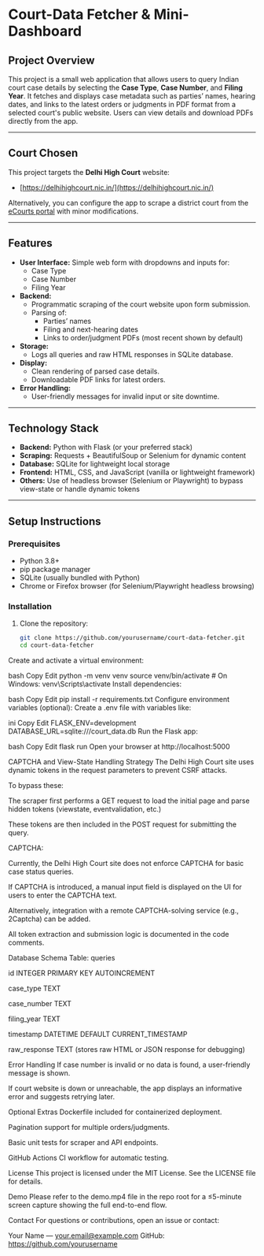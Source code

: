 # Court-Data Fetcher & Mini-Dashboard

## Project Overview
This project is a small web application that allows users to query Indian court case details by selecting the **Case Type**, **Case Number**, and **Filing Year**. It fetches and displays case metadata such as parties’ names, hearing dates, and links to the latest orders or judgments in PDF format from a selected court's public website. Users can view details and download PDFs directly from the app.

---

## Court Chosen
This project targets the **Delhi High Court** website:

- [https://delhihighcourt.nic.in/](https://delhihighcourt.nic.in/)

Alternatively, you can configure the app to scrape a district court from the [eCourts portal](https://districts.ecourts.gov.in/) with minor modifications.

---

## Features
- **User Interface:** Simple web form with dropdowns and inputs for:
  - Case Type
  - Case Number
  - Filing Year
- **Backend:**
  - Programmatic scraping of the court website upon form submission.
  - Parsing of:
    - Parties’ names
    - Filing and next-hearing dates
    - Links to order/judgment PDFs (most recent shown by default)
- **Storage:**
  - Logs all queries and raw HTML responses in SQLite database.
- **Display:**
  - Clean rendering of parsed case details.
  - Downloadable PDF links for latest orders.
- **Error Handling:**
  - User-friendly messages for invalid input or site downtime.

---

## Technology Stack
- **Backend:** Python with Flask (or your preferred stack)
- **Scraping:** Requests + BeautifulSoup or Selenium for dynamic content
- **Database:** SQLite for lightweight local storage
- **Frontend:** HTML, CSS, and JavaScript (vanilla or lightweight framework)
- **Others:** Use of headless browser (Selenium or Playwright) to bypass view-state or handle dynamic tokens

---

## Setup Instructions

### Prerequisites
- Python 3.8+
- pip package manager
- SQLite (usually bundled with Python)
- Chrome or Firefox browser (for Selenium/Playwright headless browsing)

### Installation
1. Clone the repository:
   ```bash
   git clone https://github.com/yourusername/court-data-fetcher.git
   cd court-data-fetcher
Create and activate a virtual environment:

bash
Copy
Edit
python -m venv venv
source venv/bin/activate      # On Windows: venv\Scripts\activate
Install dependencies:

bash
Copy
Edit
pip install -r requirements.txt
Configure environment variables (optional):
Create a .env file with variables like:

ini
Copy
Edit
FLASK_ENV=development
DATABASE_URL=sqlite:///court_data.db
Run the Flask app:

bash
Copy
Edit
flask run
Open your browser at http://localhost:5000

CAPTCHA and View-State Handling Strategy
The Delhi High Court site uses dynamic tokens in the request parameters to prevent CSRF attacks.

To bypass these:

The scraper first performs a GET request to load the initial page and parse hidden tokens (viewstate, eventvalidation, etc.)

These tokens are then included in the POST request for submitting the query.

CAPTCHA:

Currently, the Delhi High Court site does not enforce CAPTCHA for basic case status queries.

If CAPTCHA is introduced, a manual input field is displayed on the UI for users to enter the CAPTCHA text.

Alternatively, integration with a remote CAPTCHA-solving service (e.g., 2Captcha) can be added.

All token extraction and submission logic is documented in the code comments.

Database Schema
Table: queries

id INTEGER PRIMARY KEY AUTOINCREMENT

case_type TEXT

case_number TEXT

filing_year TEXT

timestamp DATETIME DEFAULT CURRENT_TIMESTAMP

raw_response TEXT (stores raw HTML or JSON response for debugging)

Error Handling
If case number is invalid or no data is found, a user-friendly message is shown.

If court website is down or unreachable, the app displays an informative error and suggests retrying later.

Optional Extras
Dockerfile included for containerized deployment.

Pagination support for multiple orders/judgments.

Basic unit tests for scraper and API endpoints.

GitHub Actions CI workflow for automatic testing.

License
This project is licensed under the MIT License. See the LICENSE file for details.

Demo
Please refer to the demo.mp4 file in the repo root for a ≤5-minute screen capture showing the full end-to-end flow.

Contact
For questions or contributions, open an issue or contact:

Your Name — your.email@example.com
GitHub: https://github.com/yourusername
